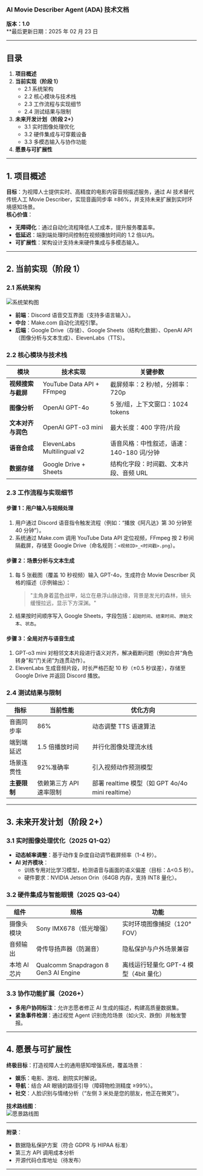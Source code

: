 ### AI Movie Describer Agent (ADA) 技术文档

**版本：1.0**  
\*\*最后更新日期：2025 年 02 月 23 日

---

## 目录

1. **项目概述**
2. **当前实现（阶段 1）**
   - 2.1 系统架构
   - 2.2 核心模块与技术栈
   - 2.3 工作流程与实现细节
   - 2.4 测试结果与限制
3. **未来开发计划（阶段 2+）**
   - 3.1 实时图像处理优化
   - 3.2 硬件集成与可穿戴设备
   - 3.3 多模态输入与协作功能
4. **愿景与可扩展性**

---

## 1. 项目概述

**目标**：为视障人士提供实时、高精度的电影内容音频描述服务，通过 AI 技术替代传统人工 Movie Describer，实现音画同步率 ≥86%，并支持未来扩展到实时环境感知场景。  
**核心价值**：

- **无障碍化**：通过自动化流程降低人工成本，提升服务覆盖率。
- **低延迟**：端到端处理时间控制在视频播放时间的 1.2 倍以内。
- **可扩展性**：架构设计支持未来硬件集成与多模态输入。

---

## 2. 当前实现（阶段 1）

### 2.1 系统架构

![系统架构图]()

- **前端**：Discord 语音交互界面（支持多语言输入）。
- **中台**：Make.com 自动化流程引擎。
- **后端**：Google Drive（存储）、Google Sheets（结构化数据）、OpenAI API（图像分析与文本生成）、ElevenLabs（TTS）。

### 2.2 核心模块与技术栈

| **模块**           | **技术实现**               | **关键参数**                              |
| ------------------ | -------------------------- | ----------------------------------------- |
| **视频搜索与截屏** | YouTube Data API + FFmpeg  | 截屏频率：2 秒/帧，分辨率：720p           |
| **图像分析**       | OpenAI GPT-4o              | 5 张/组，上下文窗口：1024 tokens          |
| **文本对齐与润色** | OpenAI GPT-o3 mini         | 最大长度：400 字符/片段                   |
| **语音合成**       | ElevenLabs Multilingual v2 | 语音风格：中性叙述，语速：140-180 词/分钟 |
| **数据存储**       | Google Drive + Sheets      | 结构化字段：时间戳、文本片段、音频 URL    |

### 2.3 工作流程与实现细节

#### 步骤 1：用户输入与视频处理

1. 用户通过 Discord 语音指令触发流程（例如：“播放《阿凡达》第 30 分钟至 40 分钟”）。
2. 系统通过 Make.com 调用 YouTube Data API 定位视频，FFmpeg 按 2 秒间隔截屏，存储至 Google Drive（命名规则：`<视频ID>_<时间戳>.png`）。

#### 步骤 2：场景分析与文本生成

1. 每 5 张截图（覆盖 10 秒视频）输入 GPT-4o，生成符合 Movie Describer 风格的描述（示例输出）：
   > "主角身着蓝色战甲，站立在悬浮山脉边缘，背景是发光的森林，镜头缓慢拉远，显示下方深渊。"
2. 结果按时间顺序写入 Google Sheets，字段包括：`起始时间`、`结束时间`、`原始文本`、`状态`。

#### 步骤 3：全局对齐与语音生成

1. GPT-o3 mini 对相邻文本片段进行语义对齐，解决截断问题（例如合并“角色转身”和“门关闭”为连贯动作）。
2. ElevenLabs 生成音频片段，时长严格匹配 10 秒（±0.5 秒误差），存储至 Google Drive 并返回 Discord 播放。

### 2.4 测试结果与限制

| **指标**     | **当前性能**            | **优化方向**                                     |
| ------------ | ----------------------- | ------------------------------------------------ |
| 音画同步率   | 86%                     | 动态调整 TTS 语速算法                            |
| 端到端延迟   | 1.5 倍播放时间          | 并行化图像处理流水线                             |
| 场景连贯性   | 92%准确率               | 引入视频动作预测模型                             |
| **主要限制** | 依赖第三方 API 速率限制 | 部署 realtime 模型（如 GPT 4o/4o mini realtime） |

---

## 3. 未来开发计划（阶段 2+）

### 3.1 实时图像处理优化（2025 Q1-Q2）

- **动态帧率调整**：基于动作复杂度自动调节截屏频率（1-4 秒）。
- **AI 对齐模块**：
  - 训练专用对比学习模型，检测语音与画面的语义偏差（目标：Δ<0.5 秒）。
  - 硬件要求：NVIDIA Jetson Orin（64GB 内存，支持 INT8 量化）。

### 3.2 硬件集成与智能眼镜（2025 Q3-Q4）

| **组件**     | **规格**                             | **功能**                               |
| ------------ | ------------------------------------ | -------------------------------------- |
| 摄像头模块   | Sony IMX678（低光增强）              | 实时环境图像捕捉（120° FOV）           |
| 音频输出     | 骨传导扬声器（防漏音）               | 隐私保护与户外场景兼容                 |
| 本地 AI 芯片 | Qualcomm Snapdragon 8 Gen3 AI Engine | 离线运行轻量化 GPT-4 模型（4bit 量化） |

### 3.3 协作功能扩展（2026+）

- **多用户协同标注**：允许志愿者修正 AI 生成的描述，构建高质量数据集。
- **紧急事件检测**：通过视觉 Agent 识别危险场景（如火灾、跌倒）并触发警报。

---

## 4. 愿景与可扩展性

**终极目标**：打造视障人士的通用感知增强系统，覆盖场景：

- **娱乐**：电影、游戏、剧院实时解说。
- **导航**：结合 AR 眼镜的路径引导（障碍物检测精度 ≥99%）。
- **社交**：人脸识别与情绪分析（“左侧 3 米处是您的朋友，他正在微笑”）。

**技术路线图**：  
![愿景路线图](https://drive.google.com/file/d/1fALAP3Ggj4FICrCk-h9sj3rh77wsY9xe/view?usp=drive_link)

---

**附录**：

- 数据隐私保护方案（符合 GDPR 与 HIPAA 标准）
- 第三方 API 调用成本分析
- 开源代码仓库地址（待发布）

---
